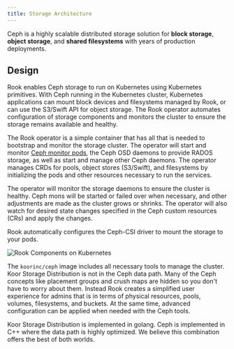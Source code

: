 ```yaml
---
title: Storage Architecture
---
```


Ceph is a highly scalable distributed storage solution for **block storage**, **object storage**, and **shared filesystems** with years of production deployments.

## Design

Rook enables Ceph storage to run on Kubernetes using Kubernetes primitives.
With Ceph running in the Kubernetes cluster, Kubernetes applications can
mount block devices and filesystems managed by Rook, or can use the S3/Swift API for object storage. The Rook operator
automates configuration of storage components and monitors the cluster to ensure the storage remains available
and healthy.

The Rook operator is a simple container that has all that is needed to bootstrap
and monitor the storage cluster. The operator will start and monitor [Ceph monitor pods](../Storage-Configuration/Advanced/ceph-mon-health.md), the Ceph OSD daemons to provide RADOS storage, as well as start and manage other Ceph daemons. The operator manages CRDs for pools, object stores (S3/Swift), and filesystems by initializing the pods and other resources necessary to run the services.

The operator will monitor the storage daemons to ensure the cluster is healthy. Ceph mons will be started or failed over when necessary, and
other adjustments are made as the cluster grows or shrinks.  The operator will also watch for desired state changes
specified in the Ceph custom resources (CRs) and apply the changes.

Rook automatically configures the Ceph-CSI driver to mount the storage to your pods.

![Rook Components on Kubernetes](ceph-storage/kubernetes.png)

The `koorinc/ceph` image includes all necessary tools to manage the cluster. Koor Storage Distribution is not in the Ceph data path.
Many of the Ceph concepts like placement groups and crush maps
are hidden so you don't have to worry about them. Instead Rook creates a simplified user experience for admins that is in terms
of physical resources, pools, volumes, filesystems, and buckets. At the same time, advanced configuration can be applied when needed with the Ceph tools.

Koor Storage Distribution is implemented in golang. Ceph is implemented in C++ where the data path is highly optimized. We believe
this combination offers the best of both worlds.
